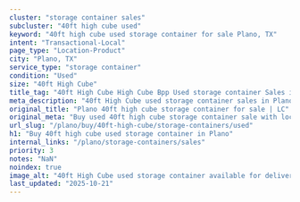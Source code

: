 ```yaml
---
cluster: "storage container sales"
subcluster: "40ft high cube used"
keyword: "40ft high cube used storage container for sale Plano, TX"
intent: "Transactional-Local"
page_type: "Location-Product"
city: "Plano, TX"
service_type: "storage container"
condition: "Used"
size: "40ft High Cube"
title_tag: "40ft High Cube High Cube Bpp Used storage container Sales in Plano | LC Container"
meta_description: "40ft High Cube used storage container sales in Plano. High cube containers with extra height. Fast delivery, competitive pricing. Serving storage containers area. Quote ID: 7DT. Call (214) 524-4168 for your free quote today."
original_title: "Plano 40ft high cube storage container for sale | LC"
original_meta: "Buy used 40ft high cube storage container sale with local delivery in Plano, TX. LC Container — local Since 2003. Request a fast quote today."
url_slug: "/plano/buy/40ft-high-cube/storage-containers/used"
h1: "Buy 40ft high cube used storage container in Plano"
internal_links: "/plano/storage-containers/sales"
priority: 3
notes: "NaN"
noindex: true
image_alt: "40ft High Cube used storage container available for delivery in Plano"
last_updated: "2025-10-21"
---
```


<!-- TODO: Add unique city/inventory copy, images, and internal links here. -->
